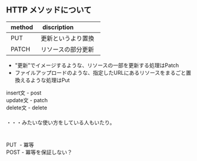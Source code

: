 ## HTTP メソッドについて

|  method |    discription       |
|:--------|:---------------------|
|  PUT    |  更新というより置換     |
|  PATCH  |  リソースの部分更新     |


 *  "更新"でイメージするような、リソースの一部を更新する処理はPatch
 *  ファイルアップロードのような、指定したURLにあるリソースをまるごと置換えるような処理はPut

insert文 - post  
update文 - patch  
delete文 - delete  
　  
・・・みたいな使い方をしている人もいたり。  
　  
　  
PUT  - 冪等  
POST - 冪等を保証しない？  


